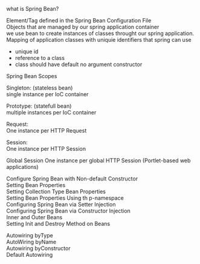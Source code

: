 what is Spring Bean?  

Element/Tag defined in the Spring Bean Configuration File  
Objects that are managed by our spring application container  
we use bean to create instances of classes throught our spring application.  
Mapping of application classes with uniquie identifiers that spring can use 

* unique id  
* reference to a class  
* class should have default no argument constructor 

Spring Bean Scopes

Singleton:  (stateless bean)  
 single instance per IoC container

Prototype: (statefull bean)  
 multiple instances per IoC container

Request:   
 One instance per HTTP Request

Session:   
 One instance per HTTP Session

Global Session
 One instance per global HTTP Session
 (Portlet-based web applications)
  
Configure Spring Bean with Non-default Constructor    
Setting Bean Properties  
Setting Collection Type Bean Properties  
Setting Bean Properties Using th p-namespace  
Configuring Spring Bean via Setter Injection  
Configuring Spring Bean via Constructor Injection  
Inner and Outer Beans  
Setting Init and Destroy Method on Beans  
  
Autowiring byType  
AutoWiring byName  
Autowiring byConstructor  
Default Autowiring  

  


